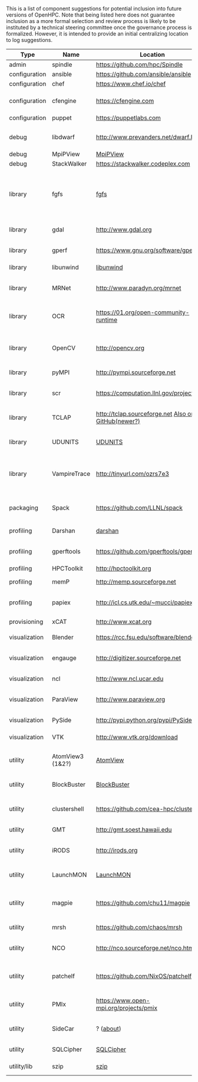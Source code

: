 This is a list of component suggestions for potential inclusion into future versions of OpenHPC. Note that being listed here does not guarantee inclusion as a more formal selection and review process is likely to be instituted by a technical steering committee once the governance process is formalized. However, it is intended to provide an initial centralizing location to log suggestions.

| Type | Name | Location | Notes |
|------|------|----------|-------|
| admin         | spindle     | 	https://github.com/hpc/Spindle | | tool for loading dynamic libs at scale |
| configuration | ansible     | https://github.com/ansible/ansible       | |
| configuration	| chef        | https://www.chef.io/chef                 | |
| configuration	| cfengine    | https://cfengine.com                     | v2 (HPC/genderized) & v3 |
| configuration	| puppet      | https://puppetlabs.com                   | |
| | | | |
| debug	        | libdwarf    | http://www.prevanders.net/dwarf.html     | debugging information format |
| debug	        | MpiPView    | [MpiPView](https://computation.llnl.gov/casc/tool_gear/mpipview.html) | Visualize MpiP | 
| debug	        | StackWalker |	https://stackwalker.codeplex.com         | |
| | | | |
| library       | fgfs        | [fgfs](https://github.com/dongahn/MountPointAttributes) | turns expensive, non-scalable file system calls into simple string comparison operations |
| library       | gdal        | http://www.gdal.org                      | raster and vector geospacial data (GIS) |
| library       | gperf       | https://www.gnu.org/software/gperf       | gnu perfect hash generator |
| library       | libunwind   | [libunwind](http://git.savannah.gnu.org/cgit/libunwind.git) | stack unwinding lib |
| library       | MRNet       | http://www.paradyn.org/mrnet             | Multicast reduction network |
| library       | OCR         | https://01.org/open-community-runtime    | MPI alternative async communication library |
| library       | OpenCV      | http://opencv.org                        | computer vision and machine learning software library |
| library       | pyMPI	      | http://pympi.sourceforge.net             | Python MPI bindings |
| library       | scr         | https://computation.llnl.gov/project/scr | Scalable Checkpoint Restart |
| library       | TCLAP       | http://tclap.sourceforge.net [Also on GitHub(newer?)](https://github.com/eile/tclap) | Library to define and access CLI arguments |
| library       | UDUNITS     | [UDUNITS](http://www.unidata.ucar.edu/software/udunits) | Conversion between different units(udunits2?) |
| library       | VampireTrace | http://tinyurl.com/ozrs7e3 | detailed logging of program execution for parallel applications |
| | | | |	 	 	 	 
| packaging     | Spack	      | https://github.com/LLNL/spack            | HPC-centric Package Management |
| | | | |
| profiling     | Darshan     | [darshan](http://www.mcs.anl.gov/research/projects/darshan) | Characterize IO patterns | 
| profiling     | gperftools  | https://github.com/gperftools/gperftools | Google performance tools |
| profiling     | HPCToolkit  | http://hpctoolkit.org                    | HPC app profiling |
| profiling     | memP        | http://memp.sourceforge.net              | Parallel heap profiling |
| profiling     | papiex      | http://icl.cs.utk.edu/~mucci/papiex      | (unsupported) hw performance using papi |	 	 	 	 
| | | | |
| provisioning  | xCAT        | http://www.xcat.org                      | |
| | | | |
| visualization | Blender     | https://rcc.fsu.edu/software/blender     | 3D animation suite | 
| visualization | engauge     | http://digitizer.sourceforge.net         | Convert graph image to spreadsheet | 
| visualization	| ncl         | http://www.ncl.ucar.edu                  | NCAR Command Language |
| visualization | ParaView    | http://www.paraview.org                  | Parallel visualization application |
| visualization | PySide      | http://pypi.python.org/pypi/PySide/1.2.2 | Python QT bindings |
| visualization | VTK         | http://www.vtk.org/download              | Visualization Toolkit |
| | | | |	 	 	 
| utility       | AtomView3 (1&2?) | [AtomView](http://li.mit.edu/A/Graphics/A3/A3.html) | Atomistic configuration viewer |
| utility       | BlockBuster | [BlockBuster](http://sourceforge.net/projects/blockbuster) | High-resolution image/movie player | 
| utility       | clustershell | https://github.com/cea-hpc/clustershell | Python replacement for pdsh |
| utility       | GMT         | http://gmt.soest.hawaii.edu              | Generic Mapping Tools | 
| utility       | iRODS       | http://irods.org                         | open source data management software |
| utility       | LaunchMON   | [LaunchMON](https://github.com/scalability-llnl/LaunchMON) | co-locate tool daemons with HPC runtimes |
| utility       | magpie      | https://github.com/chu11/magpie          | run BigData(hadoop) jobs on HPC systems |
| utility       | mrsh        | https://github.com/chaos/mrsh            | Munge based remote shell |
| utility       | NCO         | http://nco.sourceforge.net/nco.html      | netCDF commandline operators | 
| utility       | patchelf    | https://github.com/NixOS/patchelf        | modify dynamic linker and RPATH of ELF executables |
| utility       | PMIx        | https://www.open-mpi.org/projects/pmix   | Exascale process management interface |
| utility       | SideCar     | ? ([about](https://computing.llnl.gov/vis/sidecarUM.html)) | Remote blockbuster control | 
| utility       | SQLCipher   | [SQLCipher](https://www.zetetic.net/sqlcipher/open-source) | SQL database encryption |	
| utility/lib	| szip        | [szip](https://www.hdfgroup.org/doc_resource/SZIP) | HDF file compression | 
